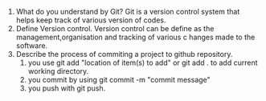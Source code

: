 1. What do you understand by Git?
	Git is a version control system that helps keep track of various version of codes.
2. Define Version control.
	Version control can be define as the management,organisation and tracking of various c		hanges made to the software.
3. Describe the process of commiting a project to github repository.
	1. you use git add "location of item(s) to add" or git add . to add current working directory.
	2. you commit by using git commit -m "commit message"
	3. you push with git push.

